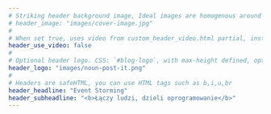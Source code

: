 ```yaml
---
# Striking header background image, Ideal images are homogenous around the centre and contrasting to the text. Non-ideal images can use `title_guard`
# header_image: "images/cover-image.jpg"
#
# When set true, uses video from custom_header_video.html partial, instead of header_image
header_use_video: false
#
# Optional header logo. CSS: `#blog-logo`, with max-height defined, optimize to prevent scaling
header_logo: "images/noun-post-it.png"
#
# Headers are safeHTML, you can use HTML tags such as b,i,u,br
header_headline: "Event Storming"
header_subheadline: "<b>Łączy ludzi, dzieli oprogramowanie</b>"
---
```

